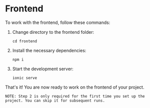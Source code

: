 # Frontend

To work with the frontend, follow these commands:

1. Change directory to the frontend folder:
    ```
    cd frontend
    ```

2. Install the necessary dependencies:
    ```
    npm i
    ```

3. Start the development server:
    ```
    ionic serve
    ```

That's it! You are now ready to work on the frontend of your project.

```
NOTE: Step 2 is only required for the first time you set up the project. You can skip it for subsequent runs.
```